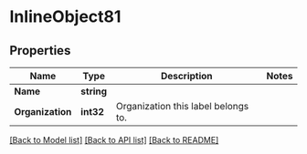 # InlineObject81

## Properties

Name | Type | Description | Notes
------------ | ------------- | ------------- | -------------
**Name** | **string** |  | 
**Organization** | **int32** | Organization this label belongs to. | 

[[Back to Model list]](../README.md#documentation-for-models) [[Back to API list]](../README.md#documentation-for-api-endpoints) [[Back to README]](../README.md)


